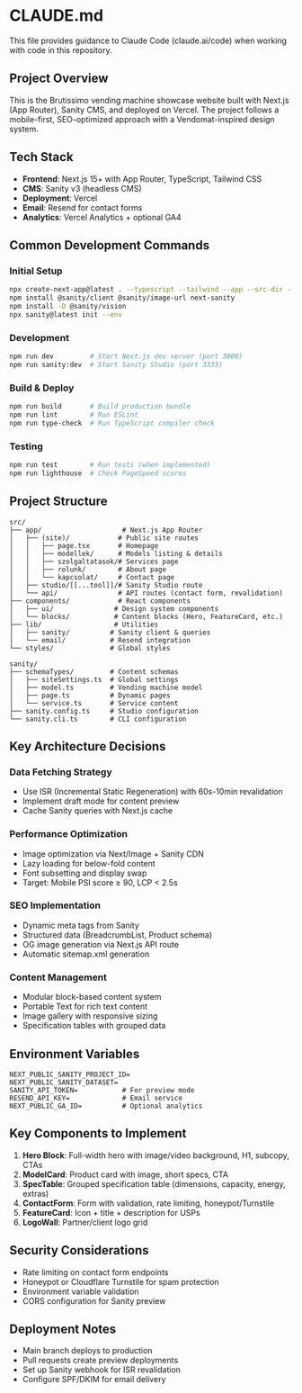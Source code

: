 # CLAUDE.md

This file provides guidance to Claude Code (claude.ai/code) when working with code in this repository.

## Project Overview
This is the Brutissimo vending machine showcase website built with Next.js (App Router), Sanity CMS, and deployed on Vercel. The project follows a mobile-first, SEO-optimized approach with a Vendomat-inspired design system.

## Tech Stack
- **Frontend**: Next.js 15+ with App Router, TypeScript, Tailwind CSS
- **CMS**: Sanity v3 (headless CMS)
- **Deployment**: Vercel
- **Email**: Resend for contact forms
- **Analytics**: Vercel Analytics + optional GA4

## Common Development Commands

### Initial Setup
```bash
npx create-next-app@latest . --typescript --tailwind --app --src-dir --import-alias "@/*"
npm install @sanity/client @sanity/image-url next-sanity
npm install -D @sanity/vision
npx sanity@latest init --env
```

### Development
```bash
npm run dev         # Start Next.js dev server (port 3000)
npm run sanity:dev  # Start Sanity Studio (port 3333)
```

### Build & Deploy
```bash
npm run build       # Build production bundle
npm run lint        # Run ESLint
npm run type-check  # Run TypeScript compiler check
```

### Testing
```bash
npm run test        # Run tests (when implemented)
npm run lighthouse  # Check PageSpeed scores
```

## Project Structure

```
src/
├── app/                    # Next.js App Router
│   ├── (site)/            # Public site routes
│   │   ├── page.tsx       # Homepage
│   │   ├── modellek/      # Models listing & details
│   │   ├── szolgaltatasok/# Services page
│   │   ├── rolunk/        # About page
│   │   └── kapcsolat/     # Contact page
│   ├── studio/[[...tool]]/# Sanity Studio route
│   └── api/               # API routes (contact form, revalidation)
├── components/            # React components
│   ├── ui/               # Design system components
│   └── blocks/           # Content blocks (Hero, FeatureCard, etc.)
├── lib/                  # Utilities
│   ├── sanity/          # Sanity client & queries
│   └── email/           # Resend integration
└── styles/              # Global styles
```

```
sanity/
├── schemaTypes/         # Content schemas
│   ├── siteSettings.ts  # Global settings
│   ├── model.ts         # Vending machine model
│   ├── page.ts          # Dynamic pages
│   └── service.ts       # Service content
├── sanity.config.ts     # Studio configuration
└── sanity.cli.ts        # CLI configuration
```

## Key Architecture Decisions

### Data Fetching Strategy
- Use ISR (Incremental Static Regeneration) with 60s-10min revalidation
- Implement draft mode for content preview
- Cache Sanity queries with Next.js cache

### Performance Optimization
- Image optimization via Next/Image + Sanity CDN
- Lazy loading for below-fold content
- Font subsetting and display swap
- Target: Mobile PSI score ≥ 90, LCP < 2.5s

### SEO Implementation
- Dynamic meta tags from Sanity
- Structured data (BreadcrumbList, Product schema)
- OG image generation via Next.js API route
- Automatic sitemap.xml generation

### Content Management
- Modular block-based content system
- Portable Text for rich text content
- Image gallery with responsive sizing
- Specification tables with grouped data

## Environment Variables
```
NEXT_PUBLIC_SANITY_PROJECT_ID=
NEXT_PUBLIC_SANITY_DATASET=
SANITY_API_TOKEN=           # For preview mode
RESEND_API_KEY=             # Email service
NEXT_PUBLIC_GA_ID=          # Optional analytics
```

## Key Components to Implement

1. **Hero Block**: Full-width hero with image/video background, H1, subcopy, CTAs
2. **ModelCard**: Product card with image, short specs, CTA
3. **SpecTable**: Grouped specification table (dimensions, capacity, energy, extras)
4. **ContactForm**: Form with validation, rate limiting, honeypot/Turnstile
5. **FeatureCard**: Icon + title + description for USPs
6. **LogoWall**: Partner/client logo grid

## Security Considerations
- Rate limiting on contact form endpoints
- Honeypot or Cloudflare Turnstile for spam protection
- Environment variable validation
- CORS configuration for Sanity preview

## Deployment Notes
- Main branch deploys to production
- Pull requests create preview deployments
- Set up Sanity webhook for ISR revalidation
- Configure SPF/DKIM for email delivery
